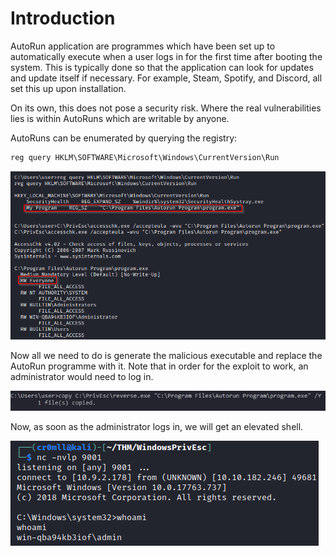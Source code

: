 # Introduction
AutoRun application are programmes which have been set up to automatically execute when a user logs in for the first time after booting the system. This is typically done so that the application can look for updates and update itself if necessary. For example, Steam, Spotify, and Discord, all set this up upon installation.

On its own, this does not pose a security risk. Where the real vulnerabilities lies is within AutoRuns which are writable by anyone.

AutoRuns can be enumerated by querying the registry:

```powershell
reg query HKLM\SOFTWARE\Microsoft\Windows\CurrentVersion\Run
```

![](Resources/Images/Query%20AutoRuns.png)

Now all we need to do is generate the malicious executable and replace the AutoRun programme with it. Note that in order for the exploit to work, an administrator would need to log in.

![](Resources/Images/Copy%20AutoRun.png)

Now, as soon as the administrator logs in, we will get an elevated shell.

![](Resources/Images/Admin%20Shell.png)

